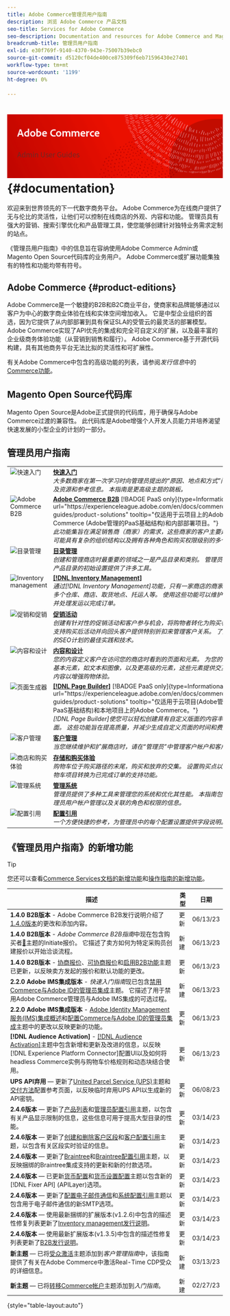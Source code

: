 ```yaml
---
title: Adobe Commerce管理员用户指南
description: 浏览 Adobe Commerce 产品文档
seo-title: Services for Adobe Commerce
seo-description: Documentation and resources for Adobe Commerce and Magento Open Source users working in the Admin.
breadcrumb-title: 管理员用户指南
exl-id: e30f769f-9140-4370-943e-75007b39ebc0
source-git-commit: d5120cf04de400ce875309f6eb71596430e27401
workflow-type: tm+mt
source-wordcount: '1199'
ht-degree: 0%

---
```


# &#x200B;<!-- use banner as heading -->![管理员文档](./assets/banner-user-home.png) {#documentation}

欢迎来到世界领先的下一代数字商务平台。 Adobe Commerce为在线商户提供了无与伦比的灵活性，让他们可以控制在线商店的外观、内容和功能。 管理员具有强大的营销、搜索引擎优化和产品管理工具，使您能够创建针对独特业务需求定制的站点。

《管理员用户指南》中的信息旨在容纳使用Adobe Commerce Admin或Magento Open Source代码库的业务用户。 Adobe Commerce或扩展功能集独有的特性和功能均带有符号。

## Adobe Commerce {#product-editions}

Adobe Commerce是一个敏捷的B2B和B2C商业平台，使商家和品牌能够通过以客户为中心的数字商业体验在线和实体空间增加收入。 它是中型企业组织的首选，因为它提供了从内部部署到具有保证SLA的受管云的最灵活的部署模型。 Adobe Commerce实现了API优先的集成和完全可自定义的扩展，以及最丰富的企业级商务体验功能（从营销到销售和履行）。 Adobe Commerce基于开源代码构建，具有其他商务平台无法比拟的灵活性和可扩展性。

有关Adobe Commerce中包含的高级功能的列表，请参阅&#x200B;_发行信息_&#x200B;中的[Commerce功能](https://experienceleague.adobe.com/docs/commerce-operations/release/features.html?lang=en)。

## Magento Open Source代码库

Magento Open Source是Adobe正式提供的代码库，用于确保与Adobe Commerce过渡的兼容性。 此代码库是Adobe增强个人开发人员能力并培养渴望快速发展的小型企业的计划的一部分。

## 管理员用户指南

<table>
<tr>
   <td valign="top" width="60px">
       <img alt="快速入门" src="./assets/icon-lightbulb.svg" width="40" height="40" /></td>
   <td valign="top">
   <a href="https://experienceleague.adobe.com/docs/commerce-admin/start/guide-overview.html"><strong>快速入门</strong></a>
    <div>
    <em>大多数商家在第一次学习时向管理员提出的“原因、地点和方式”问题，以及资源和参考信息。 本指南是更高级主题的跳板。</em>
    <br> </div>
  </td>
  </tr>
<tr>
  <td valign="top">
      <img alt="Adobe Commerce B2B" src="./assets/icon-building.svg" width="40" height="40"/></td>
   <td valign="top"><a href="https://experienceleague.adobe.com/docs/commerce-admin/b2b/guide-overview.html"><strong>Adobe Commerce B2B</strong></a> [!BADGE PaaS only]{type=Informational url="https://experienceleague.adobe.com/en/docs/commerce/user-guides/product-solutions" tooltip="仅适用于云项目上的Adobe Commerce (Adobe管理的PaaS基础结构)和内部部署项目。"}
    <div><em>此功能集旨在满足销售商（商家）的需求，这些商家的客户主要是公司 — 可能具有复杂的组织结构以及拥有各种角色和购买权限级别的多个员工。</em>
    <br></div>
  </td>
</tr>
<tr>
  <td valign="top">
    <img alt="目录管理" src="./assets/icon-shop.svg" width="40" height="40"/></td>
   <td valign="top"><a href="https://experienceleague.adobe.com/docs/commerce-admin/catalog/guide-overview.html"><strong>目录管理</strong></a>
    <div><em>创建和管理商店时最重要的领域之一是产品目录和类别。 管理员为商店和产品目录的初始设置提供了许多工具。</em>
    <br></div>
  </td>
    </tr>
<tr>
    <td valign="top">
       <img alt="Inventory management" src="./assets/icon-transfer.svg" width="40" height="40"/></td>
   <td valign="top"><a href="https://experienceleague.adobe.com/docs/commerce-admin/inventory/guide-overview.html"> <strong>[!DNL Inventory Management]</strong></a>
    <div><em>通过[!DNL Inventory Management]功能，只有一家商店的商家可以前往多个仓库、商店、取货地点、托运人等。 使用这些功能可以维护销售数量并处理发运以完成订单。</em></div>
  </td>
</tr>
<tr>
    <td valign="top">
       <img alt="促销和促销" src="./assets/icon-labels.svg" width="40" height="40"/></td>
   <td valign="top"><a href="https://experienceleague.adobe.com/docs/commerce-admin/marketing/guide-overview.html"> <strong>促销活动</strong></a>
    <div><em>创建有针对性的促销活动和客户参与机会，将购物者转化为购买者。 通过支持购买后活动并向回头客户提供特别折扣来管理客户关系。 了解支持您的SEO计划的最佳实践和技术。</em></div>
  </td>
</tr>
<tr>
    <td valign="top">
       <img alt="内容和设计" src="./assets/icon-color-wheel.svg" width="40" height="40"/></td>
   <td valign="top"><a href="https://experienceleague.adobe.com/docs/commerce-admin/content-design/guide-overview.html"> <strong>内容和设计</strong></a>
    <div><em>您的内容定义客户在访问您的商店时看到的页面和元素。 为您的页面定义基本元素，如文本和图像，以及更高级的元素，这些元素提供交互和动态内容以增强购物体验。</em></div>
  </td>
</tr>
<tr>
    <td valign="top">
       <img alt="页面生成器" src="./assets/icon-web-pages.svg" width="40" height="40"/></td>
   <td valign="top"><a href="https://experienceleague.adobe.com/docs/commerce-admin/page-builder/guide-overview.html"> <strong>[!DNL Page Builder]</strong></a> [!BADGE PaaS only]{type=Informational url="https://experienceleague.adobe.com/en/docs/commerce/user-guides/product-solutions" tooltip="仅适用于云项目(Adobe管理的PaaS基础结构)和本地项目上的Adobe Commerce。"}
    <div><em>[!DNL Page Builder]使您可以轻松创建具有自定义版面的内容丰富的页面。 这些功能旨在提高质量，并减少生成自定义页面的时间和费用。</em></div>
  </td>
</tr>
<tr>
    <td valign="top">
       <img alt="客户管理" src="./assets/icon-demographic.svg" width="40" height="40"/></td>
   <td valign="top"><a href="https://experienceleague.adobe.com/docs/commerce-admin/customers/guide-overview.html"> <strong>客户管理</strong></a>
    <div><em>当您继续维护和扩展商店时，请在“管理员”中管理客户帐户和客户组。</em></div>
  </td>
</tr>
<tr>
    <td valign="top">
       <img alt="商店和购买体验" src="./assets/icon-shopping-cart.svg" width="40" height="40"/></td>
   <td valign="top"><a href="https://experienceleague.adobe.com/docs/commerce-admin/stores-sales/guide-overview.html"> <strong>存储和购买体验</strong></a>
    <div><em>购物车位于购买路径的末尾，购买和放弃的交集。 设置购买点以及可将购物车项目转换为已完成订单的支持功能。</em></div>
  </td>
</tr>
<tr>
    <td valign="top">
       <img alt="管理系统" src="./assets/icon-globe-grid.svg" width="40" height="40"/></td>
   <td valign="top"><a href="https://experienceleague.adobe.com/docs/commerce-admin/systems/guide-overview.html"> <strong>管理系统</strong></a>
    <div><em>管理员提供了多种工具来管理您的系统和优化其性能。 本指南包含有关管理员用户帐户管理以及关联的角色和权限的信息。</em></div>
  </td>
</tr>
<tr>
    <td valign="top">
       <img alt="配置引用" src="./assets/icon-settings.svg" width="40" height="40"/></td>
   <td valign="top"><a href="https://experienceleague.adobe.com/docs/commerce-admin/config/guide-overview.html"> <strong>配置引用</strong></a>
    <div><em>一个方便快捷的参考，为管理员中的每个配置设置提供字段说明。</em></div>
  </td>
</tr>
</table>

## 《管理员用户指南》的新增功能

>[!TIP]
>
>您还可以查看[Commerce Services文档的新增功能](https://experienceleague.adobe.com/docs/commerce/user-guides/home.html#what%E2%80%99s-new)和[操作指南的新增功能](https://experienceleague.adobe.com/docs/commerce-operations/operational-guides/home.html#what%E2%80%99s-new)。

| 描述 | 类型 | 日期 |
| ----------- | ---- | ---- |
| **1.4.0 B2B版本** - Adobe Commerce B2B发行说明介绍了[1.4.0版本](../b2b/release-notes.md#b2b-v140)的更改和添加内容。 | 更新 | 06/13/23 |
| **1.4.0 B2B版本** - _Adobe Commerce B2B指南_&#x200B;中现在包含购买者[&#128279;](../b2b/sales-rep-initiates-quote.md)主题的Initiate报价。 它描述了卖方如何为特定采购员创建报价以开始洽谈流程。 | 新建 | 06/13/23 |
| **1.4.0 B2B版本** - [协商报价](../b2b/quote-price-negotiation.md)、[可协商报价](../b2b/quotes.md)和[启用B2B功能](../b2b/enable-basic-features.md)主题已更新，以反映卖方发起的报价和默认功能的更改。 | 更新 | 06/13/23 |
| **2.2.0 Adobe IMS集成版本** - _快速入门指南_&#x200B;现已包含[禁用Commerce与Adobe ID的管理员集成](../getting-started/adobe-ims-disable.md)主题。 它描述了用于禁用Adobe Commerce管理员与Adobe IMS集成的可选过程。 | 新建 | 06/13/23 |
| **2.2.0 Adobe IMS集成版本** - [Adobe Identity Management服务(IMS)集成概述](../getting-started/adobe-ims-integration-overview.md)和[配置Commerce与Adobe ID的管理员集成](../getting-started/adobe-ims-config.md)主题中的更改以反映更新的功能。 | 更新 | 06/13/23 |
| **[!DNL Audience Activation]** - [[!DNL Audience Activation]](../customers/audience-activation.md)主题中包含新增和更新及改进的信息，以反映[!DNL Experience Platform Connector]配置UI以及如何将headless Commerce实例与购物车价格规则和动态块结合使用。 | 更新 | 06/13/23 |
| **UPS API弃用** — 更新了[United Parcel Service (UPS)](../stores-purchase/ups.md)主题和[交付方法](../configuration-reference/sales/delivery-methods.md#ups)配置参考页面，以反映临时弃用UPS API以生成新的API密钥。 | 更新 | 06/08/23 |
| **2.4.6版本** — 更新了[产品列表](../catalog/products-list.md)和[管理员配置引用](../configuration-reference/advanced/admin.md)主题，以包含有关产品显示限制的信息，这些信息可用于提高大型目录的性能。 | 更新 | 03/14/23 |
| **2.4.6版本** — 更新了[创建和删除客户区段](../customers/customer-segment-create.md)和[客户配置引用](../configuration-reference/customers/customer-configuration.md)主题，以包含有关区段实时验证的信息。 | 更新 | 03/14/23 |
| **2.4.6版本** — 更新了[Braintree](../stores-purchase/braintree.md)和[Braintree配置引用](../configuration-reference/sales/braintree.md)主题，以反映捆绑的Braintree集成支持的更新和新的付款选项。 | 更新 | 03/14/23 |
| **2.4.6版本** — 已更新[货币配置](../stores-purchase/currency-configuration.md)和[货币设置配置](../configuration-reference/general/currency-setup.md)主题以包含新的[!DNL Fixer API] (APILayer)选项。 | 更新 | 03/14/23 |
| **2.4.6版本** — 更新了[配置电子邮件通信](../systems/email-communications.md)和[系统配置引用](../configuration-reference/advanced/system.md#uicontrol-mail-sending-settings)主题以包含用于电子邮件通信的新SMTP选项。 | 更新 | 03/14/23 |
| **2.4.6版本** — 使用最新捆绑的扩展版本(v1.2.6)中包含的描述性修复列表更新了[Inventory management发行说明](../inventory-management/release-notes.md)。 | 更新 | 03/14/23 |
| **2.4.6版本** — 使用最新扩展版本(v1.3.5)中包含的描述性修复列表更新了[B2B发行说明](../b2b/release-notes.md)。 | 更新 | 03/14/23 |
| **新主题** — 已将[受众激活](../getting-started/commerce-account-transfer.md)主题添加到&#x200B;_客户管理指南_&#x200B;中，该指南提供了有关在Adobe Commerce中激活Real-Time CDP受众的详细信息。 | 新建 | 03/13/23 |
| **新主题** — 已将[转移Commerce帐户](../getting-started/commerce-account-transfer.md)主题添加到&#x200B;_入门指南_。 | 新建 | 02/27/23 |

{style="table-layout:auto"}

